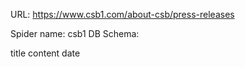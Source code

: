 URL: https://www.csb1.com/about-csb/press-releases

Spider name: csb1
DB Schema:

title
content
date